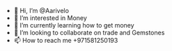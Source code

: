 - 👋 Hi, I’m @Aarivelo
- 👀 I’m interested in Money
- 🌱 I’m currently learning how to get money
- 💞️ I’m looking to collaborate on trade and Gemstones 
- 📫 How to reach me +971581250193

<!---
Aarivelo/Aarivelo is a ✨ special ✨ repository because its `README.md` (this file) appears on your GitHub profile.
You can click the Preview link to take a look at your changes.
--->
